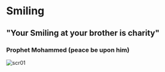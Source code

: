
# Smiling
## "Your Smiling at your brother is charity"
### Prophet Mohammed (peace be upon him)

![scr01](https://user-images.githubusercontent.com/73329518/122763323-7edcd700-d29e-11eb-8c4c-e40a9b6a283c.jpg)
